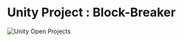 # Unity Project : Block-Breaker

![Unity Open Projects](https://github.com/vinaymukkawar/Block-Breaker/Img/Img1.png)
